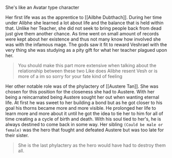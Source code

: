 She's like an Avatar type character

Her first life was as the apprentice to [[Ailbhe Dubthach]]. During her time under Alibhe she learned a lot about life and the balance that is held within that. Unlike her Teacher, she did not seek to bring people back from dead just give them another chance. As time went on small amount of records were kept about her existence and thus not many know how involved she was with the infamous mage. The gods saw it fit to reward Veshrael with the very thing she was studying as a pity gift for what her teacher plagued upon her. 
> You should make this part more extensive when talking about the relationship between these two 
> Like does Alibhe resent Vesh or is more of a im so sorry for your fate kind of feeling

Her other notable role was of the phylactery of [[Austere Tan]]. She was chosen for this position for the closeness she had to Austere. With her being a reincarnated being Austere sought her out when wanting eternal life. At first he was sweet to her building a bond but as he got closer to his goal his thorns became more and more visible. He prolonged her life to learn more and more about it until he got the idea to tie her to him for all of time creating a a cycle of birth and death. With his soul tied to her's, he is always destined to come back in some way.
Her sibling `(Could be male or female)` was the hero that fought and defeated Austere but was too late for their sister. 
> She is the last phylactery as the hero would have had to destroy them all.
